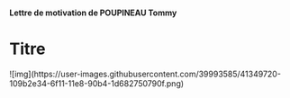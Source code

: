 <h4>Lettre de motivation de POUPINEAU Tommy</h4>
<p><h1>Titre</h1></p>
![img](https://user-images.githubusercontent.com/39993585/41349720-109b2e34-6f11-11e8-90b4-1d682750790f.png)
